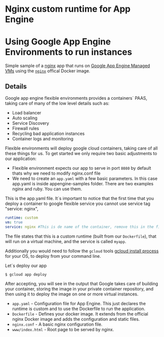 # Nginx custom runtime for App Engine


# Using Google App Engine Environments to run instances

Simple sample of a [nginx](http://nginx.org/) app that runs on [Google App Engine Managed VMs](https://cloud.google.com/appengine) using the [`nginx`](https://hub.docker.com/_/nginx/) offical Docker image.

## Details
Google app engine flexible environments provides a containers´ PAAS, taking care of many of the low level details such as:

  - Load balancer 
  - Auto scaling 
  - Service Discovery
  - Firewall rules 
  - Recycling bad application instances
  - Container logs and monitoring

Flexible environments will deploy google cloud containers, taking care of all these things for us.  To get started we only require two basic adjustments to our application: 

  - Flexible environment expects our app to serve in port `8080` by default thats why we need to modify nginx.conf file 
  - We need to create an `app.yaml` with a few basic parameters. In this case app.yaml is inside appengine-samples folder. There are two examples nginx and ruby. You can use them.

This is the app.yaml file. It´s important to notice that the first time that you deploy a container to google flexible service you cannot use service tag "service: nginx", 

```yaml
runtime: custom
vm: true
service: nginx #This is de name of the container, remove this in the first deployment
```
The file states that this is a custom runtime (built from our `Dockerfile`), that will run on a virtual machine, and the service is called `myapp`.

Additionally you would need to follow the `gcloud` tools [gcloud install process](https://cloud.google.com/sdk/downloads) for your OS, to deploy from your command line.

Let´s deploy our app 
```
$ gcloud app deploy
```
After accepting, you will see in the output that Google takes care of building your container, storing the image in your private container repository, and then using it to deploy the image on one or more virtual instances.


+ `app.yaml` - Configuration file for App Engine. This just declares the runtime is custom and to use the Dockerfile to run the application.
+ `Dockerfile` - Defines your docker image. It extends from the official nginx Docker image and adds the configuration and static files.
+ `nginx.conf` - A basic nginx configuration file.
+ `www/index.html` - Root page to be served by nginx.

